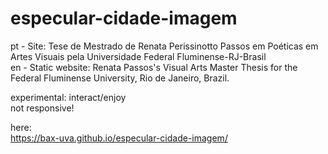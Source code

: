 # especular-cidade-imagem
pt - Site: Tese de Mestrado de Renata Perissinotto Passos em Poéticas em Artes Visuais pela Universidade Federal Fluminense-RJ-Brasil<br>
en - Static website: Renata Passos's Visual Arts Master Thesis for the Federal Fluminense University, Rio de Janeiro, Brazil.<br>

experimental: interact/enjoy<br>
not responsive!<br>

here:<br>
https://bax-uva.github.io/especular-cidade-imagem/

